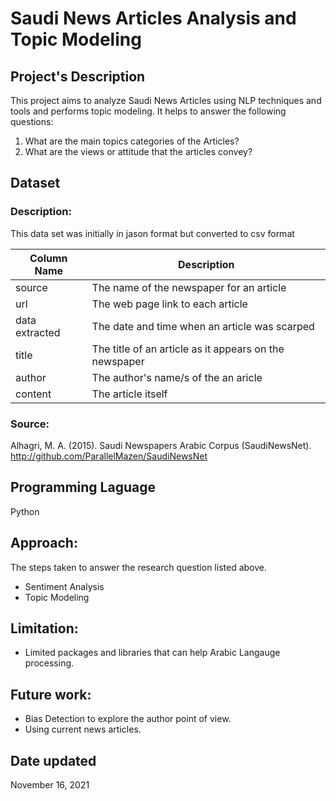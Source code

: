 # Saudi News Articles Analysis and Topic Modeling


## Project's Description
This project aims to analyze Saudi News Articles using NLP techniques and tools and performs topic modeling. It helps to answer the following questions: 
  1) What are the main topics categories of the Articles? 
  2) What are the views or attitude that the articles convey? 

## Dataset
### Description: 

This data set was initially in jason format but converted to csv format

| **Column Name**  | **Description** |
| ------------- | ------------- |
| source  | The name of the newspaper for an article  |
| url  | The web page link to each article   |
| data extracted | The date and time when an article was scarped|
| title  | The title of an article as it appears on the newspaper|
| author  | The author's name/s  of the an aricle  |
| content | The article itself   |

### Source:
Alhagri, M. A. (2015). Saudi Newspapers Arabic Corpus (SaudiNewsNet). http://github.com/ParallelMazen/SaudiNewsNet

## Programming Laguage
Python

## Approach: 
The steps taken to answer the research question listed above.
  - Sentiment Analysis
  - Topic Modeling 

## Limitation: 
  - Limited packages and libraries that can help Arabic Langauge processing. 
 
## Future work: 
   - Bias Detection to explore the author point of view.  
   - Using current news articles.

## Date updated
November 16, 2021


